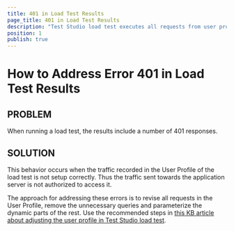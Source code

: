 ```yaml
---
title: 401 in Load Test Results
page_title: 401 in Load Test Results
description: "Test Studio load test executes all requests from user profile, but these return status 401 Unauthorized Access or other error codes."
position: 1
publish: true
---
```

# How to Address Error 401 in Load Test Results

## PROBLEM

When running a load test, the results include a number of 401 responses.

## SOLUTION

This behavior occurs when the traffic recorded in the User Profile of the load test is not setup correctly. Thus the traffic sent towards the application server is not authorized to access it. 

The approach for addressing these errors is to revise all requests in the User Profile, remove the unnecessary queries and parameterize the dynamic parts of the rest. Use the recommended steps in <a href="/troubleshooting-guide/load-testing-problems-tg/resolving-server-load-mismatch-telerik-load-tests" target="_blank">this KB article about adjusting the user profile in Test Studio load test</a>. 

